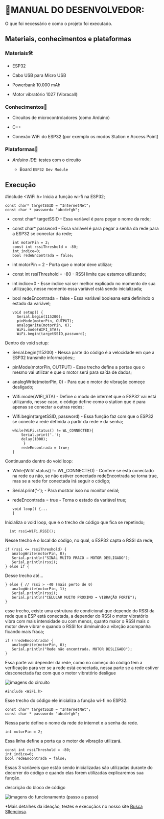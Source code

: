 # 📃MANUAL DO DESENVOLVEDOR:

 O que foi necessário e como o projeto foi executado.

## **Materiais, conhecimentos e plataformas**

### Materiais🛠️

- ESP32

- Cabo USB para Micro USB

- Powerbank 10.000 mAh

- Motor vibratório 1027 (Vibracall)

### Conhecimentos🧠

- Circuitos de microcontroladores (como Arduino)

- C++

- Conexão WiFi do ESP32 (por exemplo os modos Station e Access Point)

### Plataformas🚉

- _Arduino IDE_: testes com o circuito

    - Board `ESP32 Dev Module`

## **Execução**

#include <WiFi.h>
Inicia a função wi-fi na ESP32;

    const char* targetSSID = "InternetNet";
    const char * password= "abcdefgh";

- const char* targetSSID - Essa variável é para pegar o nome da rede;
- const char* password - Essa variável é para pegar a senha da rede para a ESP32 se conectar da rede;

      int motorPin = 2;
      const int rssiThreshold = -80;
      int indice=0;
      bool redeEncontrada = false;

- int motorPin = 2 - Porta que o motor deve utilizar;
- const int rssiThreshold = -80 - RSSI limite que estamos utilizando;
- int indice=0 - Esse índice vai ser melhor explicado no momento de sua utilização, nesse momento essa variável está sendo inicializada;
- bool redeEncontrada = false - Essa variável booleana está definindo o estado da variável;

      void setup() {
        Serial.begin(115200);
        pinMode(motorPin, OUTPUT);
        analogWrite(motorPin, 0);
        WiFi.mode(WIFI_STA);
        WiFi.begin(targetSSID,password);

Dentro do void setup:
- Serial.begin(115200) - Nessa parte do código é a velocidade em que a ESP32 transmite informações:;
- pinMode(motorPin, OUTPUT) - Esse trecho define a portae que o mesmo vai utilizar e  que o motor será para saída de dados;
- analogWrite(motorPin, 0) - Para que o motor de vibração começe desligado;
- Wifi.mode(WIFI_STA) - Define o modo de internet que o ESP32 vai está utilizando, nesse caso, o código define como o station que é para apenas se conectar a outras redes;
- Wifi.begin(targetSSID, password) - Essa função faz com que o ESP32 se conecte a rede definida a partir da rede e da senha;

      while(WiFi.status() != WL_CONNECTED){
          Serial.print('.');
          delay(1000);
           }
          redeEncontrada = true;
      }
Continuando dentro do void loop:
- While(Wifif.status() != WL_CONNECTED) - Confere se está conectado na rede ou não, se não estiver conectado redeEncontrada se torna true, mas se a rede for conectada irá seguir o código;
- Serial.print('-'); - Para mostrar isso no monitor serial;
- redeEncontrada = true - Torna o estado da variável true;

      void loop() {...
      }
Inicializa o void loop, que é o trecho de código que fica se repetindo;

      int rssi=WiFi.RSSI();
Nesse trecho é o local do código, no qual, o ESP32 capta o RSSI da rede;

    if (rssi <= rssiThreshold) {
       analogWrite(motorPin, 0);
       Serial.println("SINAL MUITO FRACO → MOTOR DESLIGADO");
       Serial.println(rssi);
    } else if {

 Desse trecho até...

    } else { // rssi > -40 (mais perto de 0)
       analogWrite(motorPin, 1);
       Serial.println(rssi);
       Serial.println("CELULAR MUITO PROXIMO → VIBRAÇÃO FORTE"); 
    }

esse trecho, existe uma estrutura de condicional que depende do RSSI da rede que a ESP está conectada, a depender do RSSI o motor vibratório vibra com mais intensidade ou com menos, quanto maior o RSSI mais o motor deve vibrar e quando o RSSI for diminuindo a vibrção acompanha ficando mais fraca;

    if (!redeEncontrada) {
       analogWrite(motorPin, 0);
       Serial.println("Rede não encontrada. MOTOR DESLIGADO");
    }

Essa parte vai depender da rede, como no começo do código tem a verificação para ver se a rede está conectada, nessa parte se a rede estiver desconectada faz com que o motor vibratório desligue

![imagens do circuito](link)

    #include <WiFi.h>
Esse trecho do código ele inicializa a função wi-fi no ESP32.

    const char* targetSSID = "InternetNet";
    const char * password= "abcdefgh";
Nessa parte define o nome da rede de internet e a senha da rede.
    
    int motorPin = 2;
Essa linha define a porta qu o motor de vibração utilizará.    
    
    const int rssiThreshold = -80;
    int indice=0;
    bool redeEncontrada = false;
Essas 3 variáveis que estão sendo inicializadas são utilizadas durante do decorrer do código e quando elas forem utilizadas explicaremos sua função.


descrição do bloco de código

![imagens do funcionamento (passo a passo)](link)

<!--
como a versão final funciona?
acredito que só dá para fazer essa parte quando tiver tudo pronto (pelo menos do código e do circuito).
-->

*Mais detalhes da ideação, testes e execuçãos no nosso site [Busca SIlenciosa](https://sites.google.com/cesar.school/g18-buscasilenciosa/status-report-1).
